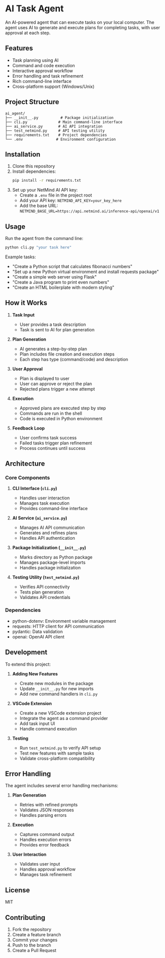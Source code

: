 # AI Task Agent

An AI-powered agent that can execute tasks on your local computer. The agent uses AI to generate and execute plans for completing tasks, with user approval at each step.

## Features

- Task planning using AI
- Command and code execution
- Interactive approval workflow
- Error handling and task refinement
- Rich command-line interface
- Cross-platform support (Windows/Unix)

## Project Structure

```
ai_agent/
├── __init__.py          # Package initialization
├── cli.py              # Main command-line interface
├── ai_service.py       # AI API integration
├── test_netmind.py     # API testing utility
├── requirements.txt    # Project dependencies
└── .env               # Environment configuration
```

## Installation

1. Clone this repository
2. Install dependencies:
   ```bash
   pip install -r requirements.txt
   ```
3. Set up your NetMind AI API key:
   - Create a `.env` file in the project root
   - Add your API key: `NETMIND_API_KEY=your_key_here`
   - Add the base URL: `NETMIND_BASE_URL=https://api.netmind.ai/inference-api/openai/v1`

## Usage

Run the agent from the command line:

```bash
python cli.py "your task here"
```

Example tasks:

- "Create a Python script that calculates fibonacci numbers"
- "Set up a new Python virtual environment and install requests package"
- "Create a simple web server using Flask"
- "Create a Java program to print even numbers"
- "Create an HTML boilerplate with modern styling"

## How it Works

1. **Task Input**

   - User provides a task description
   - Task is sent to AI for plan generation

2. **Plan Generation**

   - AI generates a step-by-step plan
   - Plan includes file creation and execution steps
   - Each step has type (command/code) and description

3. **User Approval**

   - Plan is displayed to user
   - User can approve or reject the plan
   - Rejected plans trigger a new attempt

4. **Execution**

   - Approved plans are executed step by step
   - Commands are run in the shell
   - Code is executed in Python environment

5. **Feedback Loop**
   - User confirms task success
   - Failed tasks trigger plan refinement
   - Process continues until success

## Architecture

### Core Components

1. **CLI Interface (`cli.py`)**

   - Handles user interaction
   - Manages task execution
   - Provides command-line interface

2. **AI Service (`ai_service.py`)**

   - Manages AI API communication
   - Generates and refines plans
   - Handles API authentication

3. **Package Initialization (`__init__.py`)**

   - Marks directory as Python package
   - Manages package-level imports
   - Handles package initialization

4. **Testing Utility (`test_netmind.py`)**
   - Verifies API connectivity
   - Tests plan generation
   - Validates API credentials

### Dependencies

- python-dotenv: Environment variable management
- requests: HTTP client for API communication
- pydantic: Data validation
- openai: OpenAI API client

## Development

To extend this project:

1. **Adding New Features**

   - Create new modules in the package
   - Update `__init__.py` for new imports
   - Add new command handlers in `cli.py`

2. **VSCode Extension**

   - Create a new VSCode extension project
   - Integrate the agent as a command provider
   - Add task input UI
   - Handle command execution

3. **Testing**
   - Run `test_netmind.py` to verify API setup
   - Test new features with sample tasks
   - Validate cross-platform compatibility

## Error Handling

The agent includes several error handling mechanisms:

1. **Plan Generation**

   - Retries with refined prompts
   - Validates JSON responses
   - Handles parsing errors

2. **Execution**

   - Captures command output
   - Handles execution errors
   - Provides error feedback

3. **User Interaction**
   - Validates user input
   - Handles approval workflow
   - Manages task refinement

## License

MIT

## Contributing

1. Fork the repository
2. Create a feature branch
3. Commit your changes
4. Push to the branch
5. Create a Pull Request
